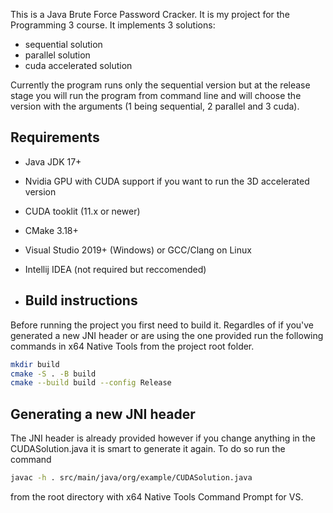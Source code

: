 This is a Java Brute Force Password Cracker. It is my project for the Programming 3 course.
It implements 3 solutions:
  - sequential solution
  - parallel solution
  - cuda accelerated solution

Currently the program runs only the sequential version but at the release stage you will run the program from command line and will choose the version with the arguments (1 being sequential, 2 parallel and 3 cuda).

## Requirements
- Java JDK 17+
- Nvidia GPU with CUDA support if you want to run the 3D accelerated version
- CUDA tooklit (11.x or newer)
- CMake 3.18+
- Visual Studio 2019+ (Windows) or GCC/Clang on Linux
- Intellij IDEA (not required but reccomended)

- ## Build instructions
Before running the project you first need to build it. Regardles of if you've generated a new JNI header or are using the one provided run the following commands in x64 Native Tools from the project root folder.

```bash
mkdir build
cmake -S . -B build
cmake --build build --config Release
```

## Generating a new JNI header
The JNI header is already provided however if you change anything in the CUDASolution.java it is smart to generate it again. To do so run the command

```bash
javac -h . src/main/java/org/example/CUDASolution.java
```
from the root directory with x64 Native Tools Command Prompt for VS.
